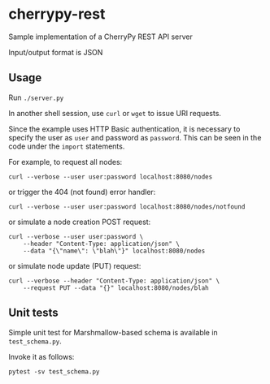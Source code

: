# cherrypy-rest
Sample implementation of a CherryPy REST API server

Input/output format is JSON

## Usage ##

Run `./server.py`

In another shell session, use `curl` or `wget` to issue URI requests.

Since the example uses HTTP Basic authentication, it is necessary to
specify the user as `user` and password as `password`. This can be seen
in the code under the `import` statements.

For example, to request all nodes:

    curl --verbose --user user:password localhost:8080/nodes

or trigger the 404 (not found) error handler:

    curl --verbose --user user:password localhost:8080/nodes/notfound

or simulate a node creation POST request:

    curl --verbose --user user:password \
        --header "Content-Type: application/json" \
        --data "{\"name\": \"blah\"}" localhost:8080/nodes

or simulate node update (PUT) request:

    curl --verbose --header "Content-Type: application/json" \
        --request PUT --data "{}" localhost:8080/nodes/blah

## Unit tests

Simple unit test for Marshmallow-based schema is available in `test_schema.py`.

Invoke it as follows:

    pytest -sv test_schema.py
